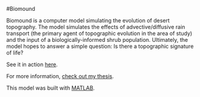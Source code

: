 #Biomound

Biomound is a computer model simulating the evolution of desert topography. The model simulates the effects of advective/diffusive rain transport (the primary agent of topographic evolution in the area of study) and the input of a biologically-informed shrub population. Ultimately, the model hopes to answer a simple question: Is there a topographic signature of life?

See it in action [here](https://www.youtube.com/watch?v=J-9fBjt0ypM).

For more information, [check out my thesis](http://bit.ly/1crwt5E).

This model was built with [MATLAB](http://www.mathworks.com/products/matlab/).
